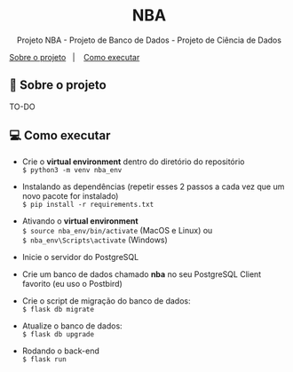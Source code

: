 <h1 align="center">NBA</h1>

<p align="center">
  <p align="center">Projeto NBA - Projeto de Banco de Dados - Projeto de Ciência de Dados</p>
  <a href="#-sobre-o-projeto">Sobre o projeto</a>&nbsp;&nbsp;&nbsp;|&nbsp;&nbsp;&nbsp;
  <a href="#-como-executar">Como executar</a>
</p>

## 🏀 Sobre o projeto
TO-DO

## 💻 Como executar
* Crie o **virtual environment** dentro do diretório do repositório<br>
`$ python3 -m venv nba_env`<br>

* Instalando as dependências (repetir esses 2 passos a cada vez que um novo pacote for instalado)<br>
`$ pip install -r requirements.txt`

* Ativando o **virtual environment**<br>
`$ source nba_env/bin/activate` (MacOS e Linux) ou <br>
`$ nba_env\Scripts\activate` (Windows)<br>

* Inicie o servidor do PostgreSQL<br>
  
* Crie um banco de dados chamado **nba** no seu PostgreSQL Client favorito (eu uso o Postbird)<br>
  
* Crie o script de migração do banco de dados:<br>
`$ flask db migrate`

* Atualize o banco de dados:<br>
`$ flask db upgrade`

* Rodando o back-end<br>
`$ flask run`